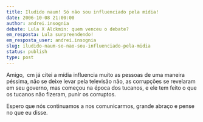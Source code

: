 ```yaml
---
title: Iludido naum! Só não sou influenciado pela mídia!
date: 2006-10-08 21:00:00
author: andrei.insognia
debate: Lula X Alckmin: quem venceu o debate?
em_resposta: Lula surpreendendo!
em_resposta_user: andrei.insognia
slug: iludido-naum-so-nao-sou-influenciado-pela-midia
status: publish 
type: post
---
```


Amigo,  cm já citei a mídia influencia muito as pessoas de uma maneira péssima, não se deixe levar pela televisão não, as corrupções se revelaram em seu governo, mas começou na época dos tucanos, e ele tem feito o que os tucanos não fizeram, punir os corruptos.


Espero que nós continuamos a nos comunicarmos, grande abraço e pense no que eu disse.


